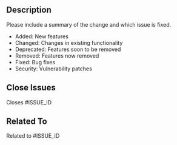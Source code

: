 ## Description

Please include a summary of the change and which issue is fixed.

- Added: New features
- Changed: Changes in existing functionality
- Deprecated: Features soon to be removed
- Removed: Features now removed
- Fixed: Bug fixes
- Security: Vulnerability patches

## Close Issues

Closes #ISSUE_ID

## Related To

Related to #ISSUE_ID
